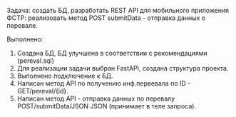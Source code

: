 Задача: создать БД, разработать REST API для мобильного приложения ФСТР:
реализовать метод POST submitData - отправка данных о перевале.


Выполнено:
1. Создана БД, БД улучшена в соответствии с рекомендациями (pereval.sql)
2. Для реализации задачи выбран FastAPI, создана структура проекта.
3. Выполнено подключение к БД.
4. Написан метод API по получению инф.первевала по ID - GET/pereval/{id}.
5. Написан метод API - отправка данных по перевалу POST/submitData/JSON
JSON (принимает в теле запроса).